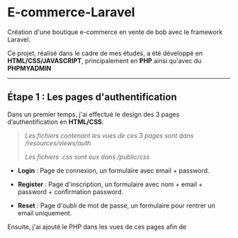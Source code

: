 # E-commerce-Laravel

Création d'une boutique e-commerce en vente de bob avec le framework Laravel.

Ce projet, réalisé dans le cadre de mes études, a été développé en **HTML/CSS/JAVASCRIPT**, principalement en **PHP** ainsi qu'avec du **PHPMYADMIN**

---

## Étape 1 : Les pages d'authentification

Dans un premier temps, j'ai effectué le design des 3 pages d’authentification en **HTML/CSS**.

> *Les fichiers contenant les vues de ces 3 pages sont dans /resources/views/auth*
>
> *Les fichiers .css sont eux dans /public/css*

- **Login** : Page de connexion, un formulaire avec email + password.

- **Register** : Page d'inscription, un formulaire avec nom + email + password + confirmation password.

- **Reset** : Page d'oubli de mot de passe, un formulaire pour rentrer un email uniquement.

Ensuite, j'ai ajouté le PHP dans les vues de ces pages afin de
